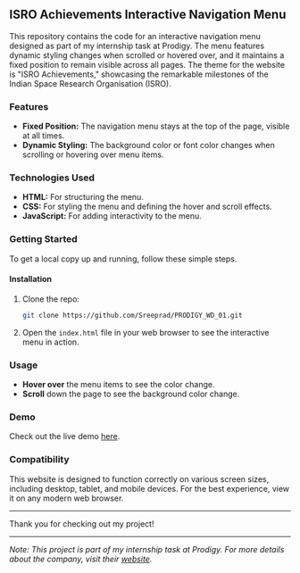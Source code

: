 ## ISRO Achievements Interactive Navigation Menu

This repository contains the code for an interactive navigation menu designed as part of my internship task at Prodigy. The menu features dynamic styling changes when scrolled or hovered over, and it maintains a fixed position to remain visible across all pages. The theme for the website is "ISRO Achievements," showcasing the remarkable milestones of the Indian Space Research Organisation (ISRO).

### Features

- **Fixed Position:** The navigation menu stays at the top of the page, visible at all times.
- **Dynamic Styling:** The background color or font color changes when scrolling or hovering over menu items.

### Technologies Used

- **HTML:** For structuring the menu.
- **CSS:** For styling the menu and defining the hover and scroll effects.
- **JavaScript:** For adding interactivity to the menu.

### Getting Started

To get a local copy up and running, follow these simple steps.

#### Installation

1. Clone the repo:
    ```sh
    git clone https://github.com/Sreeprad/PRODIGY_WD_01.git
    ```
2. Open the `index.html` file in your web browser to see the interactive menu in action.

### Usage

- **Hover over** the menu items to see the color change.
- **Scroll** down the page to see the background color change.

### Demo

Check out the live demo [here](https://sreeprad.github.io/PRODIGY_WD_01/).

### Compatibility

This website is designed to function correctly on various screen sizes, including desktop, tablet, and mobile devices. For the best experience, view it on any modern web browser.

---

Thank you for checking out my project!

---

*Note: This project is part of my internship task at Prodigy. For more details about the company, visit their [website](https://prodigyinfotech.dev/).*

